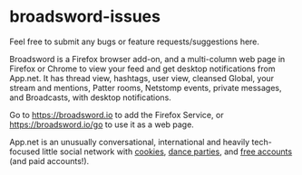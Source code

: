 # broadsword-issues

Feel free to submit any bugs or feature requests/suggestions here.

Broadsword is a Firefox browser add-on, and a multi-column web page in Firefox or Chrome to view your feed and get desktop notifications from App.net. It has thread view, hashtags, user view, cleansed Global, your stream and mentions, Patter rooms, Netstomp events, private messages, and Broadcasts, with desktop notifications.

Go to https://broadsword.io to add the Firefox Service, or https://broadsword.io/go to use it as a web page.

App.net is an unusually conversational, international and heavily tech-focused little social network with [cookies](http://appdotnetwiki.net/w/index.php?title=Cookie_Club), [dance parties](http://mndp.tv/), and [free accounts](https://join.app.net/) (and paid accounts!).
